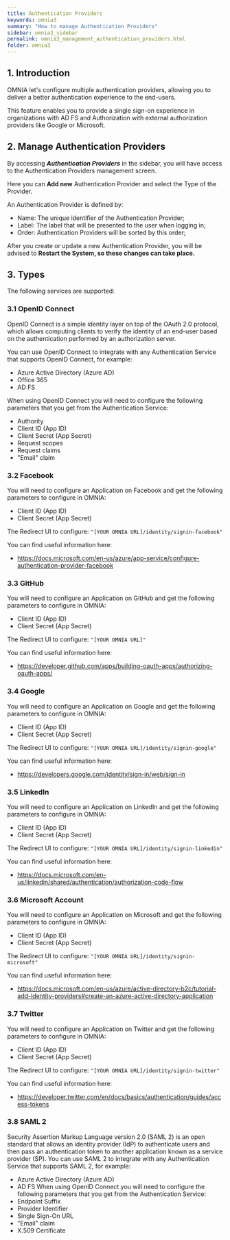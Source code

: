 ```yaml
---
title: Authentication Providers
keywords: omnia3
summary: "How to manage Authentication Providers"
sidebar: omnia3_sidebar
permalink: omnia3_management_authentication_providers.html
folder: omnia3
---
```



## 1. Introduction

OMNIA let's configure multiple authentication providers, allowing you to deliver a better authentication experience to the end-users.

This feature enables you to provide a single sign-on experience in organizations with AD FS and Authorization with external authorization providers like Google or Microsoft.


## 2. Manage Authentication Providers

By accessing **_Authentication Providers_** in the sidebar, you will have access to the Authentication Providers management screen.

Here you can **Add new** Authentication Provider and select the Type of the Provider.

An Authentication Provider is defined by:
* Name: The unique identifier of the Authentication Provider;
* Label: The label that will be presented to the user when logging in;
* Order: Authentication Providers will be sorted by this order;

After you create or update a new Authentication Provider, you will be advised to **Restart the System, so these changes can take place.**


## 3. Types

The following services are supported:

### 3.1 OpenID Connect

OpenID Connect is a simple identity layer on top of the OAuth 2.0 protocol, which allows computing clients to verify the identity of an end-user based on the authentication performed by an authorization server.

You can use OpenID Connect to integrate with any Authentication Service that supports OpenID Connect, for example:

 - Azure Active Directory (Azure AD)
 - Office 365
 - AD FS

When using OpenID Connect you will need to configure the following parameters that you get from the Authentication Service:
 - Authority
 - Client ID (App ID)
 - Client Secret (App Secret)
 - Request scopes
 - Request claims
 - "Email" claim

### 3.2 Facebook

You will need to configure an Application on Facebook and get the following parameters to configure in OMNIA:
 - Client ID (App ID)
 - Client Secret (App Secret)

The Redirect UI to configure: `"[YOUR OMNIA URL]/identity/signin-facebook"`

You can find useful information here:

 - https://docs.microsoft.com/en-us/azure/app-service/configure-authentication-provider-facebook

### 3.3 GitHub

You will need to configure an Application on GitHub and get the following parameters to configure in OMNIA:
 - Client ID (App ID)
 - Client Secret (App Secret)

The Redirect UI to configure: `"[YOUR OMNIA URL]"`

You can find useful information here:

 - https://developer.github.com/apps/building-oauth-apps/authorizing-oauth-apps/

### 3.4 Google

You will need to configure an Application on Google and get the following parameters to configure in OMNIA:
 - Client ID (App ID)
 - Client Secret (App Secret)

The Redirect UI to configure: `"[YOUR OMNIA URL]/identity/signin-google"`

You can find useful information here:

 - https://developers.google.com/identity/sign-in/web/sign-in

### 3.5 LinkedIn

You will need to configure an Application on LinkedIn and get the following parameters to configure in OMNIA:
 - Client ID (App ID)
 - Client Secret (App Secret)

The Redirect UI to configure: `"[YOUR OMNIA URL]/identity/signin-linkedin"`

You can find useful information here:

 - https://docs.microsoft.com/en-us/linkedin/shared/authentication/authorization-code-flow

### 3.6 Microsoft Account

You will need to configure an Application on Microsoft and get the following parameters to configure in OMNIA:
 - Client ID (App ID)
 - Client Secret (App Secret)

The Redirect UI to configure: `"[YOUR OMNIA URL]/identity/signin-microsoft"`

You can find useful information here:

 - https://docs.microsoft.com/en-us/azure/active-directory-b2c/tutorial-add-identity-providers#create-an-azure-active-directory-application

### 3.7 Twitter

You will need to configure an Application on Twitter and get the following parameters to configure in OMNIA:
 - Client ID (App ID)
 - Client Secret (App Secret)

The Redirect UI to configure: `"[YOUR OMNIA URL]/identity/signin-twitter"`

You can find useful information here:

 - https://developer.twitter.com/en/docs/basics/authentication/guides/access-tokens

### 3.8 SAML 2
Security Assertion Markup Language version 2.0 (SAML 2) is an open standard that allows an identity provider (IdP) to authenticate users and then pass an authentication token to another application known as a service provider (SP).
You can use SAML 2 to integrate with any Authentication Service that supports SAML 2, for example:
 - Azure Active Directory (Azure AD)
 - AD FS
When using OpenID Connect you will need to configure the following parameters that you get from the Authentication Service:
 - Endpoint Suffix
 - Provider Identifier
 - Single Sign-On URL
 - "Email" claim
 - X.509 Certificate
